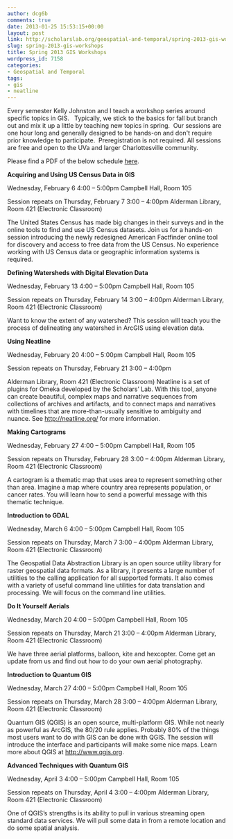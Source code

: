 ```yaml
---
author: dcg6b
comments: true
date: 2013-01-25 15:53:15+00:00
layout: post
link: http://scholarslab.org/geospatial-and-temporal/spring-2013-gis-workshops/
slug: spring-2013-gis-workshops
title: Spring 2013 GIS Workshops
wordpress_id: 7158
categories:
- Geospatial and Temporal
tags:
- gis
- neatline
---
```


Every semester Kelly Johnston and I teach a workshop series around specific topics in GIS.   Typically, we stick to the basics for fall but branch out and mix it up a little by teaching new topics in spring.  Our sessions are one hour long and generally designed to be hands-on and don't require prior knowledge to participate.  Preregistration is not required. All sessions are free and open to the UVa and larger Charlottesville community.

Please find a PDF of the below schedule [here](http://www.scholarslab.org/wp-content/uploads/2013/01/spring13GISworkshops.pdf).

**Acquiring and Using US Census Data in GIS**

Wednesday, February 6
4:00 – 5:00pm
Campbell Hall, Room 105

Session repeats on
Thursday, February 7
3:00 – 4:00pm
Alderman Library, Room 421 (Electronic Classroom)

The United States Census has made big changes in their surveys and in the online tools to find and use US
Census datasets. Join us for a hands-on session introducing the newly redesigned American Factfinder online
tool for discovery and access to free data from the US Census. No experience working with US Census data
or geographic information systems is required.

**Defining Watersheds with Digital Elevation Data**

Wednesday, February 13
4:00 – 5:00pm
Campbell Hall, Room 105

Session repeats on
Thursday, February 14
3:00 – 4:00pm
Alderman Library, Room 421 (Electronic Classroom)

Want to know the extent of any watershed? This session will teach you the process of delineating any
watershed in ArcGIS using elevation data.

**Using Neatline**

Wednesday, February 20
4:00 – 5:00pm
Campbell Hall, Room 105

Session repeats on
Thursday, February 21
3:00 – 4:00pm

Alderman Library, Room 421 (Electronic Classroom)
Neatline is a set of plugins for Omeka developed by the Scholars’ Lab. With this tool, anyone can create
beautiful, complex maps and narrative sequences from collections of archives and artifacts, and to connect
maps and narratives with timelines that are more-than-usually sensitive to ambiguity and nuance. See
http://neatline.org/ for more information.

**Making Cartograms**

Wednesday, February 27
4:00 – 5:00pm
Campbell Hall, Room 105

Session repeats on
Thursday, February 28
3:00 – 4:00pm
Alderman Library, Room 421 (Electronic Classroom)

A cartogram is a thematic map that uses area to represent something other than area. Imagine a map where
country area represents population, or cancer rates. You will learn how to send a powerful message with this
thematic technique.

**Introduction to GDAL**

Wednesday, March 6
4:00 – 5:00pm
Campbell Hall, Room 105

Session repeats on
Thursday, March 7
3:00 – 4:00pm
Alderman Library, Room 421 (Electronic Classroom)

The Geospatial Data Abstraction Library is an open source utility library for raster geospatial data formats. As
a library, it presents a large number of utilities to the calling application for all supported formats. It also
comes with a variety of useful command line utilities for data translation and processing. We will focus on the
command line utilities.

**Do It Yourself Aerials**

Wednesday, March 20
4:00 – 5:00pm
Campbell Hall, Room 105

Session repeats on
Thursday, March 21
3:00 – 4:00pm
Alderman Library, Room 421 (Electronic Classroom)

We have three aerial platforms, balloon, kite and hexcopter. Come get an update from us and find out how to
do your own aerial photography.

**Introduction to Quantum GIS**

Wednesday, March 27
4:00 – 5:00pm
Campbell Hall, Room 105

Session repeats on
Thursday, March 28
3:00 – 4:00pm
Alderman Library, Room 421 (Electronic Classroom)

Quantum GIS (QGIS) is an open source, multi-platform GIS. While not nearly as powerful as ArcGIS, the
80/20 rule applies. Probably 80% of the things most users want to do with GIS can be done with QGIS. The
session will introduce the interface and participants will make some nice maps. Learn more about QGIS at
http://www.qgis.org.

**Advanced Techniques with Quantum GIS**

Wednesday, April 3
4:00 – 5:00pm
Campbell Hall, Room 105

Session repeats on
Thursday, April 4
3:00 – 4:00pm
Alderman Library, Room 421 (Electronic Classroom)

One of QGIS’s strengths is its ability to pull in various streaming open standard data services. We will pull
some data in from a remote location and do some spatial analysis.
